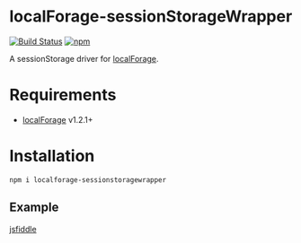 localForage-sessionStorageWrapper
=================================
[![Build Status](https://travis-ci.org/localForage/localForage-sessionStorageWrapper.svg?branch=master)](https://travis-ci.org/localForage/localForage-sessionStorageWrapper)
[![npm](https://img.shields.io/npm/dm/localForage-sessionStorageWrapper.svg)](https://www.npmjs.com/package/localforage-sessionstoragewrapper)

A sessionStorage driver for [localForage](https://github.com/mozilla/localForage).

# Requirements

* [localForage](https://github.com/mozilla/localForage) v1.2.1+

# Installation
`npm i localforage-sessionstoragewrapper`

## Example
[jsfiddle](https://jsfiddle.net/m8o7t2pd/)

